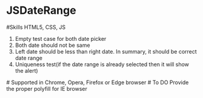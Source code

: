 # JSDateRange
#Skills HTML5, CSS, JS
<ol>
    <li>
        Empty test case for both date picker
    </li>
    <li>
        Both date should not be same
    </li>
    <li>
        Left date should be less than right date. In summary, it should be correct date range
    </li>
    <li>
        Uniqueness test(if the date range is already selected then it will show the alert)
    </li>
</ol>
# Supported in Chrome, Opera, Firefox or Edge browser
# To DO
Provide the proper polyfill for IE browser
        
